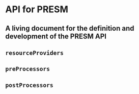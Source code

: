 # API for PRESM

## A living document for the definition and development of the PRESM API

## `resourceProviders`

## `preProcessors`

## `postProcessors`

